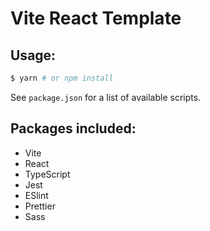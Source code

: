 # Vite React Template

## Usage:

```bash
$ yarn # or npm install
```

See `package.json` for a list of available scripts.

## Packages included:

- Vite
- React
- TypeScript
- Jest
- ESlint
- Prettier
- Sass
